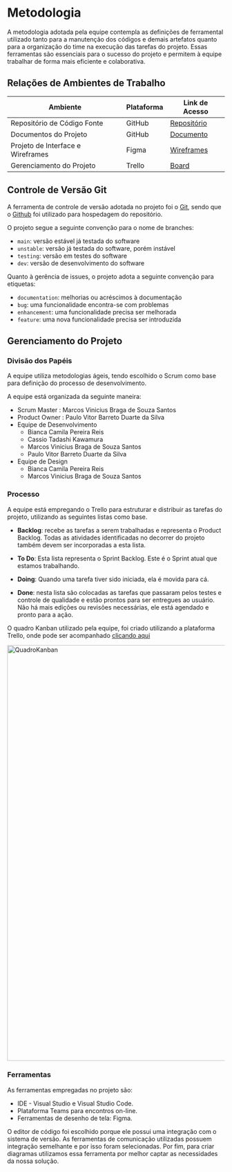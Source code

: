 
# Metodologia

A metodologia adotada pela equipe contempla as definições de ferramental utilizado tanto para a manutenção dos códigos e demais artefatos quanto para a organização do time na execução das tarefas do projeto. Essas ferramentas são essenciais para o sucesso do projeto e permitem à equipe trabalhar de forma mais eficiente e colaborativa.

## Relações de Ambientes de Trabalho

| Ambiente | Plataforma | Link de Acesso |
|----------|----------|----------|
| Repositório de Código Fonte | GitHub | [Repositório](https://github.com/ICEI-PUC-Minas-PMV-ADS/pmv-ads-2023-1-e1-proj-web-t7-medicfy) |
| Documentos do Projeto | GitHub | [Documento](https://github.com/ICEI-PUC-Minas-PMV-ADS/pmv-ads-2023-1-e1-proj-web-t7-medicfy/projects?query=is%3Aopen) |
| Projeto de Interface e Wireframes | Figma | [Wireframes](https://www.figma.com/file/8BoYp5FtRCAKBybbGInc7m/Untitled?node-id=0-1&t=MSAKuc99cSte4A2u-0) |
| Gerenciamento do Projeto | Trello | [Board](https://trello.com/invite/medicfy1/ATTI474d53845707099bf6503094925146c8BC6BF297) |

## Controle de Versão Git

A ferramenta de controle de versão adotada no projeto foi o
[Git](https://git-scm.com/), sendo que o [Github](https://github.com)
foi utilizado para hospedagem do repositório.

O projeto segue a seguinte convenção para o nome de branches:

- `main`: versão estável já testada do software
- `unstable`: versão já testada do software, porém instável
- `testing`: versão em testes do software
- `dev`: versão de desenvolvimento do software

Quanto à gerência de issues, o projeto adota a seguinte convenção para etiquetas:

- `documentation`: melhorias ou acréscimos à documentação
- `bug`: uma funcionalidade encontra-se com problemas
- `enhancement`: uma funcionalidade precisa ser melhorada
- `feature`: uma nova funcionalidade precisa ser introduzida

## Gerenciamento do Projeto

### Divisão dos Papéis

A equipe utiliza metodologias ágeis, tendo escolhido o Scrum como base para definição do processo de desenvolvimento.

A equipe está organizada da seguinte maneira:
- Scrum Master : Marcos Vinicius Braga de Souza Santos
- Product Owner : Paulo Vitor Barreto Duarte da Silva
- Equipe de Desenvolvimento
    * Bianca Camila Pereira Reis
    * Cassio Tadashi Kawamura
    * Marcos Vinicius Braga de Souza Santos
    * Paulo Vitor Barreto Duarte da Silva
- Equipe de Design
    * Bianca Camila Pereira Reis
    * Marcos Vinicius Braga de Souza Santos

### Processo

A equipe está empregando o Trello para estruturar e distribuir as tarefas do projeto, utilizando as seguintes listas como base.

- **Backlog**: recebe as tarefas a serem trabalhadas e representa o Product Backlog. Todas as atividades identificadas no decorrer do projeto também devem ser incorporadas a esta lista.

- **To Do**: Esta lista representa o Sprint Backlog. Este é o Sprint atual que estamos trabalhando.

- **Doing**: Quando uma tarefa tiver sido iniciada, ela é movida para cá.

- **Done**: nesta lista são colocadas as tarefas que passaram pelos testes e controle de qualidade e estão prontos para ser entregues ao usuário. Não há mais edições ou revisões necessárias, ele está agendado e pronto para a ação.

O quadro Kanban utilizado pela equipe, foi criado utilizando a plataforma Trello, onde  pode ser acompanhado [clicando aqui](https://trello.com/b/zNTnzy6k/kanban-medicfy)


<img width="960" alt="QuadroKanban" src="https://user-images.githubusercontent.com/129125620/232237566-2d62c361-2063-4793-9b2f-ce02f84d3137.png">

### Ferramentas

As ferramentas empregadas no projeto são:

- IDE - Visual Studio e Visual Studio Code.
- Plataforma Teams para encontros on-line.
- Ferramentas de desenho de tela: Figma.

O editor de código foi escolhido porque ele possui uma integração com o
sistema de versão. As ferramentas de comunicação utilizadas possuem
integração semelhante e por isso foram selecionadas. Por fim, para criar
diagramas utilizamos essa ferramenta por melhor captar as
necessidades da nossa solução.
